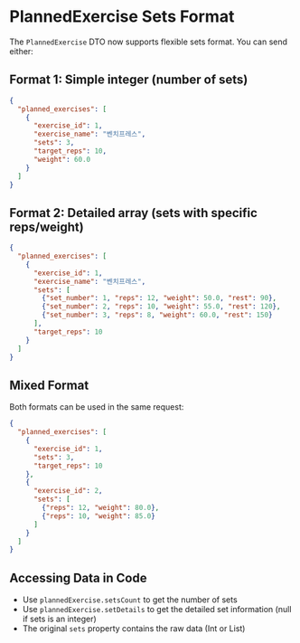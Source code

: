 # PlannedExercise Sets Format

The `PlannedExercise` DTO now supports flexible sets format. You can send either:

## Format 1: Simple integer (number of sets)
```json
{
  "planned_exercises": [
    {
      "exercise_id": 1,
      "exercise_name": "벤치프레스",
      "sets": 3,
      "target_reps": 10,
      "weight": 60.0
    }
  ]
}
```

## Format 2: Detailed array (sets with specific reps/weight)
```json
{
  "planned_exercises": [
    {
      "exercise_id": 1,
      "exercise_name": "벤치프레스",
      "sets": [
        {"set_number": 1, "reps": 12, "weight": 50.0, "rest": 90},
        {"set_number": 2, "reps": 10, "weight": 55.0, "rest": 120},
        {"set_number": 3, "reps": 8, "weight": 60.0, "rest": 150}
      ],
      "target_reps": 10
    }
  ]
}
```

## Mixed Format
Both formats can be used in the same request:
```json
{
  "planned_exercises": [
    {
      "exercise_id": 1,
      "sets": 3,
      "target_reps": 10
    },
    {
      "exercise_id": 2,
      "sets": [
        {"reps": 12, "weight": 80.0},
        {"reps": 10, "weight": 85.0}
      ]
    }
  ]
}
```

## Accessing Data in Code
- Use `plannedExercise.setsCount` to get the number of sets
- Use `plannedExercise.setDetails` to get the detailed set information (null if sets is an integer)
- The original `sets` property contains the raw data (Int or List)